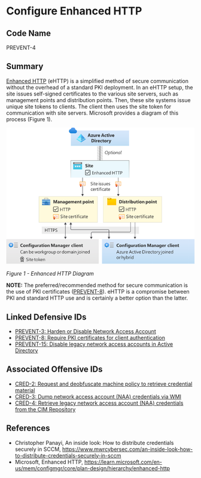 # Configure Enhanced HTTP

## Code Name
PREVENT-4

## Summary
[Enhanced HTTP](https://learn.microsoft.com/en-us/mem/configmgr/core/plan-design/hierarchy/enhanced-http) (eHTTP) is a simplified method of secure communication without the overhead of a standard PKI deployment. In an eHTTP setup, the site issues self-signed certificates to the various site servers, such as management points and distribution points. Then, these site systems issue unique site tokens to clients. The client then uses the site token for communication with site servers. Microsoft provides a diagram of this process (Figure 1).

![Figure 1](./prevent-4_ehttp-diagram.png)

_Figure 1 - Enhanced HTTP Diagram_

**NOTE:** The preferred/recommended method for secure communication is the use of PKI certificates ([PREVENT-8](../PREVENT-8/prevent-8_description.md)). eHTTP is a compromise between PKI and standard HTTP use and is certainly a better option than the latter.


## Linked Defensive IDs
- [PREVENT-3: Harden or Disable Network Access Account](../PREVENT-3/prevent-3_description.md)
- [PREVENT-8: Require PKI certificates for client authentication](../PREVENT-8/prevent-8_description.md)
- [PREVENT-15: Disable legacy network access accounts in Active Directory](../PREVENT-15/prevent-15_description.md)

## Associated Offensive IDs
- [CRED-2: Request and deobfuscate machine policy to retrieve credential material](../../../attack-techniques/CRED/CRED-2/cred-2_description.md)
- [CRED-3: Dump network access account (NAA) credentials via WMI](../../../attack-techniques/CRED/CRED-3/cred-3_description.md)
- [CRED-4: Retrieve legacy network access account (NAA) credentials from the CIM Repository](../../../attack-techniques/CRED/CRED-4/cred-4_description.md)

## References
- Christopher Panayi, An inside look: How to distribute credentials securely in SCCM, https://www.mwrcybersec.com/an-inside-look-how-to-distribute-credentials-securely-in-sccm
- Microsoft, Enhanced HTTP, https://learn.microsoft.com/en-us/mem/configmgr/core/plan-design/hierarchy/enhanced-http